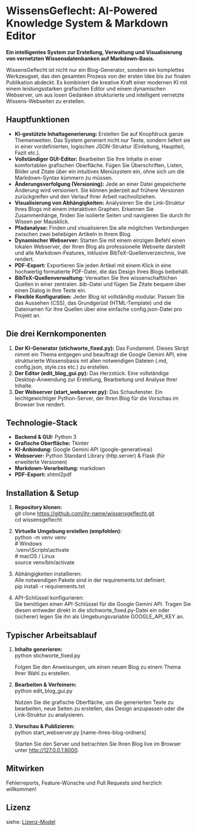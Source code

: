 # **WissensGeflecht: AI-Powered Knowledge System & Markdown Editor**

**Ein intelligentes System zur Erstellung, Verwaltung und Visualisierung von vernetzten Wissensdatenbanken auf Markdown-Basis.**

WissensGeflecht ist nicht nur ein Blog-Generator, sondern ein komplettes Werkzeugset, das den gesamten Prozess von der ersten Idee bis zur finalen Publikation abdeckt. Es kombiniert die kreative Kraft einer modernen KI mit einem leistungsstarken grafischen Editor und einem dynamischen Webserver, um aus losen Gedanken strukturierte und intelligent vernetzte Wissens-Webseiten zu erstellen.

## **Hauptfunktionen**

* **KI-gestützte Inhaltsgenerierung:** Erstellen Sie auf Knopfdruck ganze Themenwelten. Das System generiert nicht nur Texte, sondern liefert sie in einer vordefinierten, logischen JSON-Struktur (Einleitung, Hauptteil, Fazit etc.).  
* **Vollständiger GUI-Editor:** Bearbeiten Sie Ihre Inhalte in einer komfortablen grafischen Oberfläche. Fügen Sie Überschriften, Listen, Bilder und Zitate über ein intuitives Menüsystem ein, ohne sich um die Markdown-Syntax kümmern zu müssen.  
* **Änderungsverfolgung (Versioning):** Jede an einer Datei gespeicherte Änderung wird versioniert. Sie können jederzeit auf frühere Versionen zurückgreifen und den Verlauf Ihrer Arbeit nachvollziehen.  
* **Visualisierung von Abhängigkeiten:** Analysieren Sie die Link-Struktur Ihres Blogs mit einem interaktiven Graphen. Erkennen Sie Zusammenhänge, finden Sie isolierte Seiten und navigieren Sie durch Ihr Wissen per Mausklick.  
* **Pfadanalyse:** Finden und visualisieren Sie alle möglichen Verbindungen zwischen zwei beliebigen Artikeln in Ihrem Blog.  
* **Dynamischer Webserver:** Starten Sie mit einem einzigen Befehl einen lokalen Webserver, der Ihren Blog als professionelle Webseite darstellt und alle Markdown-Features, inklusive BibTeX-Quellenverzeichnis, live rendert.  
* **PDF-Export:** Exportieren Sie jeden Artikel mit einem Klick in eine hochwertig formatierte PDF-Datei, die das Design Ihres Blogs beibehält.  
* **BibTeX-Quellenverwaltung:** Verwalten Sie Ihre wissenschaftlichen Quellen in einer zentralen .bib-Datei und fügen Sie Zitate bequem über einen Dialog in Ihre Texte ein.  
* **Flexible Konfiguration:** Jeder Blog ist vollständig modular. Passen Sie das Aussehen (CSS), das Grundgerüst (HTML-Template) und die Dateinamen für Ihre Quellen über eine einfache config.json-Datei pro Projekt an.

## **Die drei Kernkomponenten**

1. **Der KI-Generator (stichworte\_fixed.py):** Das Fundament. Dieses Skript nimmt ein Thema entgegen und beauftragt die Google Gemini API, eine strukturierte Wissensbasis mit allen notwendigen Dateien (.md, config.json, style.css etc.) zu erstellen.  
2. **Der Editor (edit\_blog\_gui.py):** Das Herzstück. Eine vollständige Desktop-Anwendung zur Erstellung, Bearbeitung und Analyse Ihrer Inhalte.  
3. **Der Webserver (start\_webserver.py):** Das Schaufenster. Ein leichtgewichtiger Python-Server, der Ihren Blog für die Vorschau im Browser live rendert.

## **Technologie-Stack**

* **Backend & GUI:** Python 3  
* **Grafische Oberfläche:** Tkinter  
* **KI-Anbindung:** Google Gemini API (google-generativeai)  
* **Webserver:** Python Standard Library (http.server) & Flask (für erweiterte Versionen)  
* **Markdown-Verarbeitung:** markdown  
* **PDF-Export:** xhtml2pdf

## **Installation & Setup**

1. **Repository klonen:**  
   git clone https://github.com/ihr-name/wissensgeflecht.git  
   cd wissensgeflecht

2. **Virtuelle Umgebung erstellen (empfohlen):**  
   python \-m venv venv  
   \# Windows  
   .\\venv\\Scripts\\activate  
   \# macOS / Linux  
   source venv/bin/activate

3. Abhängigkeiten installieren:  
   Alle notwendigen Pakete sind in der requirements.txt definiert.  
   pip install \-r requirements.txt

4. API-Schlüssel konfigurieren:  
   Sie benötigen einen API-Schlüssel für die Google Gemini API. Tragen Sie diesen entweder direkt in die stichworte\_fixed.py-Datei ein oder (sicherer) legen Sie ihn als Umgebungsvariable GOOGLE\_API\_KEY an.

## **Typischer Arbeitsablauf**

1. **Inhalte generieren:**  
   python stichworte\_fixed.py

   Folgen Sie den Anweisungen, um einen neuen Blog zu einem Thema Ihrer Wahl zu erstellen.  
2. **Bearbeiten & Verfeinern:**  
   python edit\_blog\_gui.py

   Nutzen Sie die grafische Oberfläche, um die generierten Texte zu bearbeiten, neue Seiten zu erstellen, das Design anzupassen oder die Link-Struktur zu analysieren.  
3. **Vorschau & Publizieren:**  
   python start\_webserver.py \[name-ihres-blog-ordners\]

   Starten Sie den Server und betrachten Sie Ihren Blog live im Browser unter http://127.0.0.1:8000.

## **Mitwirken**

Fehlerreports, Feature-Wünsche und Pull Requests sind herzlich willkommen\!

## **Lizenz**

siehe: [Lizenz-Model](LICENSE.md)
